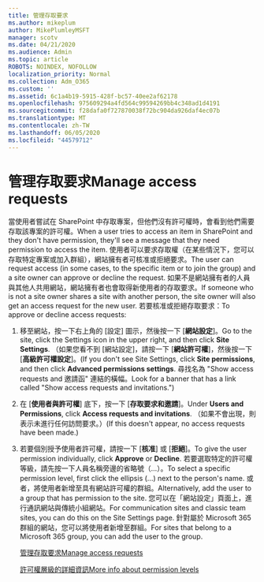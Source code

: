 ```yaml
---
title: 管理存取要求
ms.author: mikeplum
author: MikePlumleyMSFT
manager: scotv
ms.date: 04/21/2020
ms.audience: Admin
ms.topic: article
ROBOTS: NOINDEX, NOFOLLOW
localization_priority: Normal
ms.collection: Adm_O365
ms.custom: ''
ms.assetid: 6c1a4b19-5915-428f-bc57-40ee2af62178
ms.openlocfilehash: 975609294a4fd564c99594269bb4c348ad1d4191
ms.sourcegitcommit: f28dafa0f727870038f72bc904da926daf4ec07b
ms.translationtype: MT
ms.contentlocale: zh-TW
ms.lasthandoff: 06/05/2020
ms.locfileid: "44579712"
---
```

# <a name="manage-access-requests"></a><span data-ttu-id="1a59f-102">管理存取要求</span><span class="sxs-lookup"><span data-stu-id="1a59f-102">Manage access requests</span></span>

<span data-ttu-id="1a59f-103">當使用者嘗試在 SharePoint 中存取專案，但他們沒有許可權時，會看到他們需要存取該專案的許可權。</span><span class="sxs-lookup"><span data-stu-id="1a59f-103">When a user tries to access an item in SharePoint and they don't have permission, they'll see a message that they need permission to access the item.</span></span> <span data-ttu-id="1a59f-104">使用者可以要求存取權（在某些情況下，您可以存取特定專案或加入群組），網站擁有者可核准或拒絕要求。</span><span class="sxs-lookup"><span data-stu-id="1a59f-104">The user can request access (in some cases, to the specific item or to join the group) and a site owner can approve or decline the request.</span></span> <span data-ttu-id="1a59f-105">如果不是網站擁有者的人員與其他人共用網站，網站擁有者也會取得新使用者的存取要求。</span><span class="sxs-lookup"><span data-stu-id="1a59f-105">If someone who is not a site owner shares a site with another person, the site owner will also get an access request for the new user.</span></span> <span data-ttu-id="1a59f-106">若要核准或拒絕存取要求：</span><span class="sxs-lookup"><span data-stu-id="1a59f-106">To approve or decline access requests:</span></span>
  
1. <span data-ttu-id="1a59f-107">移至網站，按一下右上角的 [設定] 圖示，然後按一下 [**網站設定**]。</span><span class="sxs-lookup"><span data-stu-id="1a59f-107">Go to the site, click the Settings icon in the upper right, and then click **Site Settings**.</span></span> <span data-ttu-id="1a59f-108">（如果您看不到 [網站設定]，請按一下 [**網站許可權**]，然後按一下 [**高級許可權設定**]。</span><span class="sxs-lookup"><span data-stu-id="1a59f-108">(If you don't see Site Settings, click **Site permissions**, and then click **Advanced permissions settings**.</span></span> <span data-ttu-id="1a59f-109">尋找名為 "Show access requests and 邀請函" 連結的橫幅。</span><span class="sxs-lookup"><span data-stu-id="1a59f-109">Look for a banner that has a link called "Show access requests and invitations.")</span></span>
    
2. <span data-ttu-id="1a59f-110">在 [**使用者與許可權**] 底下，按一下 [**存取要求和邀請**]。</span><span class="sxs-lookup"><span data-stu-id="1a59f-110">Under **Users and Permissions**, click **Access requests and invitations**.</span></span> <span data-ttu-id="1a59f-111">（如果不會出現，則表示未進行任何訪問要求。）</span><span class="sxs-lookup"><span data-stu-id="1a59f-111">(If this doesn't appear, no access requests have been made.)</span></span>
    
3. <span data-ttu-id="1a59f-112">若要個別授予使用者許可權，請按一下 [**核准**] 或 [**拒絕**]。</span><span class="sxs-lookup"><span data-stu-id="1a59f-112">To give the user permission individually, click **Approve** or **Decline**.</span></span> <span data-ttu-id="1a59f-113">若要選取特定的許可權等級，請先按一下人員名稱旁邊的省略號（...）。</span><span class="sxs-lookup"><span data-stu-id="1a59f-113">To select a specific permission level, first click the ellipsis (...) next to the person's name.</span></span> <span data-ttu-id="1a59f-114">或者，將使用者新增至具有網站許可權的群組。</span><span class="sxs-lookup"><span data-stu-id="1a59f-114">Alternatively, add the user to a group that has permission to the site.</span></span> <span data-ttu-id="1a59f-115">您可以在「網站設定」頁面上，進行通訊網站與傳統小組網站。</span><span class="sxs-lookup"><span data-stu-id="1a59f-115">For communication sites and classic team sites, you can do this on the Site Settings page.</span></span> <span data-ttu-id="1a59f-116">針對屬於 Microsoft 365 群組的網站，您可以將使用者新增至群組。</span><span class="sxs-lookup"><span data-stu-id="1a59f-116">For sites that belong to a Microsoft 365 group, you can add the user to the group.</span></span>
    
    [<span data-ttu-id="1a59f-117">管理存取要求</span><span class="sxs-lookup"><span data-stu-id="1a59f-117">Manage access requests </span></span>](https://go.microsoft.com/fwlink/?linkid=2008747)
    
    [<span data-ttu-id="1a59f-118">許可權層級的詳細資訊</span><span class="sxs-lookup"><span data-stu-id="1a59f-118">More info about permission levels</span></span>](https://go.microsoft.com/fwlink/?linkid=867071)
    

